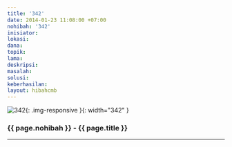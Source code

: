 ```yaml
---
title: '342'
date: 2014-01-23 11:08:00 +07:00
nohibah: '342'
inisiator: 
lokasi: 
dana: 
topik: 
lama: 
deskripsi: 
masalah: 
solusi: 
keberhasilan: 
layout: hibahcmb
---
```


![342](/static/img/hibahcmb/342.png){: .img-responsive }{: width="342" }

### {{ page.nohibah }} - {{ page.title }}

---
